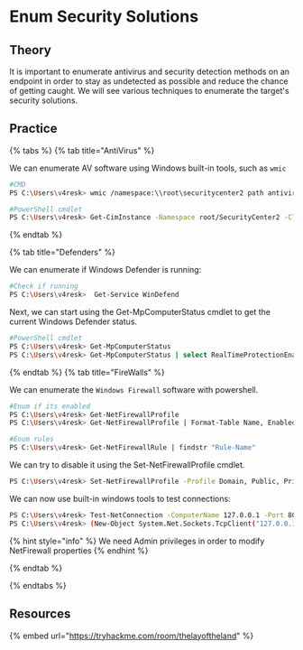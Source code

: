# Enum Security Solutions

## Theory

It is important to enumerate antivirus and security detection methods on an endpoint in order to stay as undetected as possible and reduce the chance of getting caught. We will see various techniques to enumerate the target's security solutions.

## Practice

{% tabs %}
{% tab title="AntiVirus" %}

We can enumerate AV software using Windows built-in tools, such as `wmic`

```bash
#CMD
PS C:\Users\v4resk> wmic /namespace:\\root\securitycenter2 path antivirusproduct

#PowerShell cmdlet
PS C:\Users\v4resk> Get-CimInstance -Namespace root/SecurityCenter2 -ClassName AntivirusProduct
```
{% endtab %}

{% tab title="Defenders" %}

We can enumerate if Windows Defender is running: 
```bash
#Check if running
PS C:\Users\v4resk>  Get-Service WinDefend
```
Next, we can start using the Get-MpComputerStatus cmdlet to get the current Windows Defender status. 
```bash
#PowerShell cmdlet
PS C:\Users\v4resk> Get-MpComputerStatus
PS C:\Users\v4resk> Get-MpComputerStatus | select RealTimeProtectionEnabled
```
{% endtab %}
{% tab title="FireWalls" %}

We can enumerate the `Windows Firewall` software with powershell.

```bash
#Enum if its enabled
PS C:\Users\v4resk> Get-NetFirewallProfile
PS C:\Users\v4resk> Get-NetFirewallProfile | Format-Table Name, Enabled

#Enum rules
PS C:\Users\v4resk> Get-NetFirewallRule | findstr "Rule-Name"
```

We can try to disable it using the Set-NetFirewallProfile cmdlet.
 
``` bash
PS C:\Users\v4resk> Set-NetFirewallProfile -Profile Domain, Public, Private -Enabled False
```

We can now use built-in windows tools to test connections:
```bash
PS C:\Users\v4resk> Test-NetConnection -ComputerName 127.0.0.1 -Port 80
PS C:\Users\v4resk> (New-Object System.Net.Sockets.TcpClient("127.0.0.1", "80")).Connected
```
{% hint style="info" %}
We need Admin privileges in order to modify NetFirewall properties
{% endhint %} 

{% endtab %}

{% endtabs %}


## Resources

{% embed url="https://tryhackme.com/room/thelayoftheland" %}




